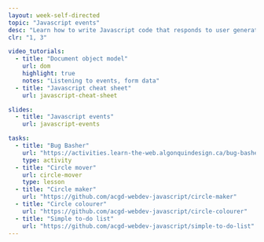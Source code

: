 ```yaml
---
layout: week-self-directed
topic: "Javascript events"
desc: "Learn how to write Javascript code that responds to user generated events like clicks and key presses."
clr: "1, 3"

video_tutorials:
  - title: "Document object model"
    url: dom
    highlight: true
    notes: "Listening to events, form data"
  - title: "Javascript cheat sheet"
    url: javascript-cheat-sheet

slides:
  - title: "Javascript events"
    url: javascript-events

tasks:
  - title: "Bug Basher"
    url: "https://activities.learn-the-web.algonquindesign.ca/bug-basher/"
    type: activity
  - title: "Circle mover"
    url: circle-mover
    type: lesson
  - title: "Circle maker"
    url: "https://github.com/acgd-webdev-javascript/circle-maker"
  - title: "Circle colourer"
    url: "https://github.com/acgd-webdev-javascript/circle-colourer"
  - title: "Simple to-do list"
    url: "https://github.com/acgd-webdev-javascript/simple-to-do-list"
---
```

